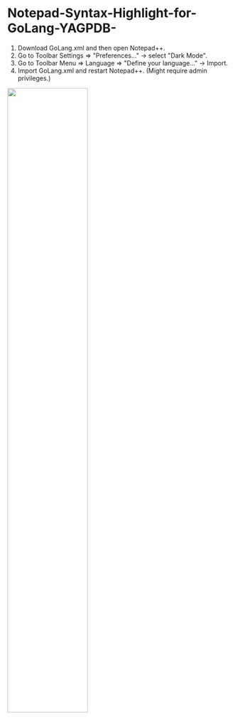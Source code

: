 # Notepad-Syntax-Highlight-for-GoLang-YAGPDB-

1. Download GoLang.xml and then open Notepad++.
3. Go to Toolbar Settings => "Preferences..." -> select "Dark Mode".
3. Go to Toolbar Menu => Language => "Define your language..." -> Import.
4. Import GoLang.xml and restart Notepad++. (Might require admin privileges.)

<img src="https://i.imgur.com/Gx19YNO.png" width="60%"/>
